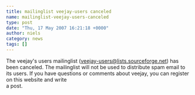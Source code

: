 ```yaml
---
title: mailinglist veejay-users canceled
name: mailinglist-veejay-users-canceled
type: post
date: "Thu, 17 May 2007 16:21:18 +0000"
author: niels
category: news
tags: []
---
```

The veejay's users mailinglist (veejay-users@lists.sourceforge.net) has been canceled. The mailinglist will not be used to distribute spam email to its users. If you have questions or comments about veejay, you can register on this website and write  
a post.